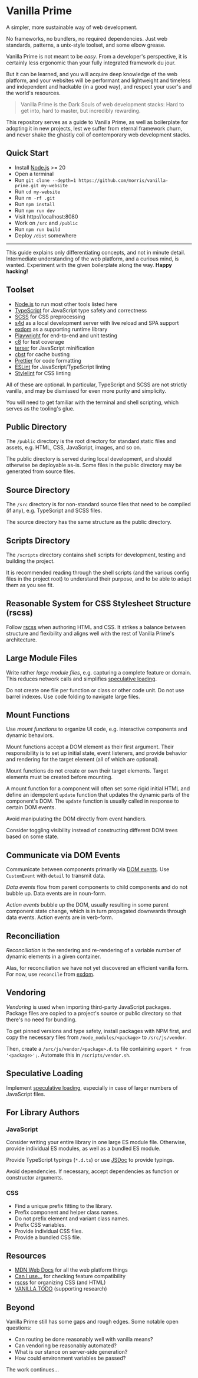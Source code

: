 # Vanilla Prime

A simpler, more sustainable way of web development.

No frameworks, no bundlers, no required dependencies.
Just web standards, patterns, a unix-style toolset, and some elbow grease.

Vanilla Prime is not meant to be _easy_.
From a developer's perspective, it is certainly less ergonomic than your
fully integrated framework du jour.

But it can be learned,
and you will acquire deep knowledge of the web platform,
and your websites will be performant
and lightweight
and timeless
and independent
and hackable (in a good way),
and respect your user's and the world's resources.

> Vanilla Prime is the Dark Souls of web development stacks:
> Hard to get into, hard to master, but incredibly rewarding.

This repository serves as a guide to Vanilla Prime,
as well as boilerplate for adopting it in new projects,
lest we suffer from eternal framework churn,
and never shake the ghastly coil
of contemporary web development stacks.

## Quick Start

- Install [Node.js](https://nodejs.org/) >= 20
- Open a terminal
- Run `git clone --depth=1 https://github.com/morris/vanilla-prime.git my-website`
- Run `cd my-website`
- Run `rm -rf .git`
- Run `npm install`
- Run `npm run dev`
- Visit http://localhost:8080
- Work on `/src` and `/public`
- Run `npm run build`
- Deploy `/dist` somewhere

---

This guide explains only differentiating concepts, and not in minute detail.
Intermediate understanding of the web platform, and a curious mind, is wanted.
Experiment with the given boilerplate along the way.
**Happy hacking!**

## Toolset

- [Node.js](https://nodejs.org/) to run most other tools listed here
- [TypeScript](https://www.typescriptlang.org/) for JavaScript type safety and correctness
- [SCSS](https://sass-lang.com/documentation/) for CSS preprocessing
- [s4d](https://github.com/morris/s4d) as a local development server with live reload and SPA support
- [exdom](https://github.com/morris/exdom) as a supporting runtime library
- [Playwright](https://playwright.dev/) for end-to-end and unit testing
- [c8](https://github.com/bcoe/c8) for test coverage
- [terser](https://terser.org/) for JavaScript minification
- [cbst](https://github.com/morris/cbst) for cache busting
- [Prettier](https://prettier.io/) for code formatting
- [ESLint](https://eslint.org/) for JavaScript/TypeScript linting
- [Stylelint](https://stylelint.io/) for CSS linting

All of these are optional.
In particular, TypeScript and SCSS are not strictly vanilla,
and may be dismissed for even more purity and simplicity.

You will need to get familiar with the terminal and shell scripting,
which serves as the tooling's glue.

## Public Directory

The `/public` directory is the root directory for standard static files and assets,
e.g. HTML, CSS, JavaScript, images, and so on.

The public directory is served during local development, and should otherwise
be deployable as-is. Some files in the public directory may be generated from source files.

## Source Directory

The `/src` directory is for non-standard source files that need to be compiled (if any),
e.g. TypeScript and SCSS files.

The source directory has the same structure as the public directory.

## Scripts Directory

The `/scripts` directory contains shell scripts for development, testing and
building the project.

It is recommended reading through the shell scripts
(and the various config files in the project root)
to understand their purpose, and to be able to adapt them as you see fit.

## Reasonable System for CSS Stylesheet Structure (rscss)

Follow [rscss](https://rstacruz.github.io/rscss/) when authoring HTML and CSS.
It strikes a balance between structure and flexibility and aligns
well with the rest of Vanilla Prime's architecture.

## Large Module Files

Write rather _large module files_, e.g. capturing a complete feature or domain.
This reduces network calls and simplifies
[speculative loading](https://developer.mozilla.org/en-US/docs/Web/Performance/Speculative_loading).

Do not create one file per function or class or other code unit.
Do not use barrel indexes.
Use code folding to navigate large files.

## Mount Functions

Use _mount functions_ to organize UI code,
e.g. interactive components and dynamic behaviors.

Mount functions accept a DOM element as their first argument.
Their responsibility is to set up initial state, event listeners, and provide behavior
and rendering for the target element (all of which are optional).

Mount functions do not create or own their target elements.
Target elements must be created before mounting.

A mount function for a component will often set some rigid initial HTML
and define an idempotent `update` function
that updates the dynamic parts of the component's DOM.
The `update` function is usually called in response to certain DOM events.

Avoid manipulating the DOM directly from event handlers.

Consider toggling visibility
instead of constructing different DOM trees based on some state.

## Communicate via DOM Events

Communicate between components primarily via
[DOM events](https://developer.mozilla.org/en-US/docs/Web/Events/Creating_and_triggering_events).
Use `CustomEvent` with `detail` to transmit data.

_Data events_ flow from parent components to child components
and do not bubble up.
Data events are in noun-form.

_Action events_ bubble up the DOM,
usually resulting in some parent component state change,
which is in turn propagated downwards through data events.
Action events are in verb-form.

## Reconciliation

_Reconciliation_ is the rendering and re-rendering of a variable number of
dynamic elements in a given container.

Alas, for reconciliation we have not yet discovered an efficient vanilla form.
For now, use `reconcile` from [exdom](https://github.com/morris/exdom).

## Vendoring

_Vendoring_ is used when importing third-party JavaScript packages.
Package files are copied to a project's source or public directory
so that there's no need for bundling.

To get pinned versions and type safety, install packages with NPM first,
and copy the necessary files from `/node_modules/<package>` to `/src/js/vendor`.

Then, create a `/src/js/vendor/<package>.d.ts` file containing `export * from '<package>';`.
Automate this in `/scripts/vendor.sh`.

## Speculative Loading

Implement [speculative loading](https://developer.mozilla.org/en-US/docs/Web/Performance/Speculative_loading),
especially in case of larger numbers of JavaScript files.

## For Library Authors

### JavaScript

Consider writing your entire library in one large ES module file.
Otherwise, provide individual ES modules, as well as a bundled ES module.

Provide TypeScript typings (`*.d.ts`) or use [JSDoc](https://jsdoc.app/)
to provide typings.

Avoid dependencies. If necessary, accept dependencies as function or constructor arguments.

### CSS

- Find a unique prefix fitting to the library.
- Prefix component and helper class names.
- Do not prefix element and variant class names.
- Prefix CSS variables.
- Provide individual CSS files.
- Provide a bundled CSS file.

## Resources

- [MDN Web Docs](https://developer.mozilla.org/) for all the web platform things
- [Can I use...](https://caniuse.com) for checking feature compatibility
- [rscss](https://rstacruz.github.io/rscss/) for organizing CSS (and HTML)
- [VANILLA TODO](https://github.com/morris/vanilla-todo) (supporting research)

## Beyond

Vanilla Prime still has some gaps and rough edges.
Some notable open questions:

- Can routing be done reasonably well with vanilla means?
- Can vendoring be reasonably automated?
- What is our stance on server-side generation?
- How could environment variables be passed?

The work continues...
